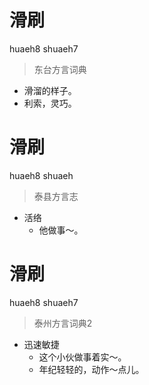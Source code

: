 # 滑刷
huaeh8 shuaeh7
> 东台方言词典
- 滑溜的样子。
- 利索，灵巧。

# 滑刷
huaeh8 shuaeh
> 泰县方言志
- 活络
  - 他做事～。


# 滑刷
huaeh8 shuaeh7
> 泰州方言词典2
- 迅速敏捷
  - 这个小伙做事着实～。
  - 年纪轻轻的，动作～点儿。
